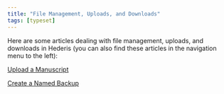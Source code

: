 ```yaml
---
title: "File Management, Uploads, and Downloads"
tags: [typeset]
---
```

 
<html><body><section data-type="chapter" class="hsecchapter" data-hederis-type="hsecchapter" id="intro-file-management" data-pi-attrs="id: intro-file-management; data-tags: typeset;" role="doc-chapter" data-tags="typeset" data-author-name=" " data-book-title=" " title="File Management, Uploads, and Downloads"><p class="hblkp" data-hederis-type="hblkp" id="p4NboVwEC">Here are some articles dealing with file management, uploads, and downloads in Hederis (you can also find these articles in the navigation menu to the left): </p><p class="hblkp" data-hederis-type="hblkp" id="pUlefRXA2"><a href="{% link _docs/upload-a-manuscript.md %}" class="hspana" data-hederis-type="hspana" id="pwwjQom0E">Upload a Manuscript</a></p><p class="hblkp" data-hederis-type="hblkp" id="prC0RHVr0"><a href="{% link _docs/snapshots.md %}" class="hspana" data-hederis-type="hspana" id="pmbdZiD10">Create a Named Backup</a></p></section></body></html>
